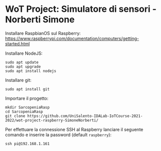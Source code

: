 # WoT Project: Simulatore di sensori - Norberti Simone

Installare RaspbianOS sul Raspberry:
https://www.raspberrypi.com/documentation/computers/getting-started.html

Installare NodeJS:
```
sudo apt update
sudo apt upgrade
sudo apt install nodejs
```
Installare git:
```
sudo apt install git
```
Importare il progetto:
```
mkdir SarcopeniaRasp
cd SarcopeniaRasp
git clone https://github.com/UniSalento-IDALab-IoTCourse-2021-2022/wot-project-raspberry-SimoneNorberti/  
```

Per effettuare la connessione SSH al Raspberry lanciare il seguente comando e inserire la password (default ```raspberry```):
```
ssh pi@192.168.1.161
```
